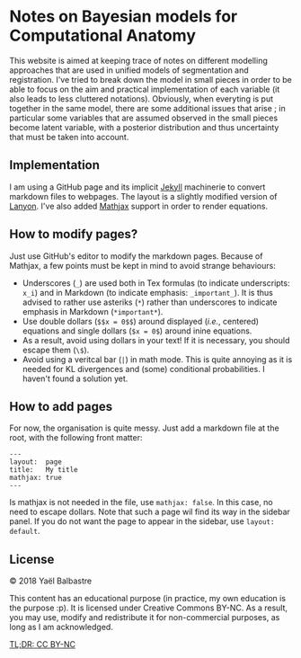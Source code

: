 # Notes on Bayesian models for Computational Anatomy

This website is aimed at keeping trace of notes on different modelling approaches that are used in unified models of segmentation and registration. I've tried to break down the model in small pieces in order to be able to focus on the aim and practical implementation of each variable (it also leads to less cluttered notations). Obviously, when everyting is put together in the same model, there are some additional issues that arise ; in particular some variables that are assumed observed in the small pieces become latent variable, with a posterior distribution and thus uncertainty that must be taken into account.

## Implementation

I am using a GitHub page and its implicit [Jekyll](https://jekyllrb.com) machinerie to convert markdown files to webpages. The layout is a slightly modified version of [Lanyon](https://github.com/poole/lanyon). I've also added [Mathjax](https://www.mathjax.org) support in order to render equations.

## How to modify pages?

Just use GitHub's editor to modify the markdown pages. Because of Mathjax, a few points must be kept in mind to avoid strange behaviours:
- Underscores (`_`) are used both in Tex formulas (to indicate underscripts: `x_i`) and in Markdown (to indicate emphasis: `_important_`). It is thus advised to rather use asteriks (`*`) rather than underscores to indicate emphasis in Markdown (`*important*`).
- Use double dollars (`$$x = 0$$`) around displayed (*i.e.*, centered) equations and single dollars (`$x = 0$`) around inine equations.
- As a result, avoid using dollars in your text! If it is necessary, you should escape them (`\$`).
- Avoid using a veritcal bar (`|`) in math mode. This is quite annoying as it is needed for KL divergences and (some) conditional probabilities. I haven't found a solution yet.

## How to add pages

For now, the organisation is quite messy. Just add a markdown file at the root, with the following front matter:
```
---
layout:  page
title:   My title
mathjax: true
---
```
Is mathjax is not needed in the file, use `mathjax: false`. In this case, no need to escape dollars. Note that such a page wil find its way in the sidebar panel. If you do not want the page to appear in the sidebar, use `layout: default`.

## License

&copy; 2018 Yaël Balbastre

This content has an educational purpose (in practice, my own education is the purpose :p). It is licensed under Creative Commons BY-NC. As a result, you may use, modify and redistribute it for non-commercial purposes, as long as I am acknowledged.

[TL;DR: CC BY-NC](https://tldrlegal.com/license/creative-commons-attribution-noncommercial-4.0-international-(cc-by-nc-4.0))
